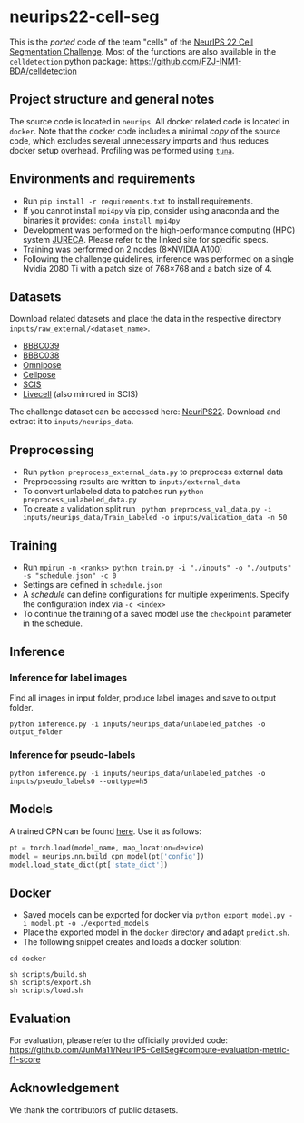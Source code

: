# neurips22-cell-seg

This is the _ported_ code of the team "cells" of the [NeurIPS 22 Cell Segmentation Challenge](https://neurips22-cellseg.grand-challenge.org/).
Most of the functions are also available in the `celldetection` python package: https://github.com/FZJ-INM1-BDA/celldetection

## Project structure and general notes
The source code is located in `neurips`.
All docker related code is located in `docker`.
Note that the docker code includes a minimal _copy_ of the source code, which excludes several unnecessary imports and thus reduces docker setup overhead.
Profiling was performed using [`tuna`](https://github.com/nschloe/tuna).

## Environments and requirements
- Run `pip install -r requirements.txt` to install requirements.
- If you cannot install `mpi4py` via pip, consider using anaconda and the binaries it provides: `conda install mpi4py`
- Development was performed on the high-performance computing (HPC) system [JURECA](https://apps.fz-juelich.de/jsc/hps/jureca/configuration.html). Please refer to the linked site for specific specs.
- Training was performed on 2 nodes (8×NVIDIA A100)
- Following the challenge guidelines, inference was performed on a single Nvidia 2080 Ti with a patch size of 768×768 and a batch size of 4.

## Datasets
Download related datasets and place the data in the respective directory `inputs/raw_external/<dataset_name>`.
- [BBBC039](https://bbbc.broadinstitute.org/BBBC039)
- [BBBC038](https://bbbc.broadinstitute.org/BBBC038)
- [Omnipose](https://www.cellpose.org/dataset_omnipose)
- [Cellpose](https://www.cellpose.org/dataset)
- [SCIS](https://www.kaggle.com/competitions/sartorius-cell-instance-segmentation)
- [Livecell](https://github.com/sartorius-research/LIVECell) (also mirrored in SCIS)

The challenge dataset can be accessed here: [NeuriPS22](https://neurips22-cellseg.grand-challenge.org/dataset/).
Download and extract it to `inputs/neurips_data`.

## Preprocessing
- Run `python preprocess_external_data.py` to preprocess external data
- Preprocessing results are written to `inputs/external_data`
- To convert unlabeled data to patches run `python preprocess_unlabeled_data.py`
- To create a validation split run ` python preprocess_val_data.py -i inputs/neurips_data/Train_Labeled -o inputs/validation_data -n 50` 

## Training
- Run `mpirun -n <ranks> python train.py -i "./inputs" -o "./outputs" -s "schedule.json" -c 0`
- Settings are defined in `schedule.json`
- A _schedule_ can define configurations for multiple experiments. Specify the configuration index via `-c <index>`
- To continue the training of a saved model use the `checkpoint` parameter in the schedule.

## Inference

### Inference for label images
Find all images in input folder, produce label images and save to output folder.
```
python inference.py -i inputs/neurips_data/unlabeled_patches -o output_folder
```

### Inference for pseudo-labels
```
python inference.py -i inputs/neurips_data/unlabeled_patches -o inputs/pseudo_labels0 --outtype=h5
```

## Models
A trained CPN can be found [here](https://celldetection.org/torch/models/ginoro.pt).
Use it as follows:
```python
pt = torch.load(model_name, map_location=device)
model = neurips.nn.build_cpn_model(pt['config'])
model.load_state_dict(pt['state_dict'])
```

## Docker
- Saved models can be exported for docker via `python export_model.py -i model.pt -o ./exported_models`
- Place the exported model in the `docker` directory and adapt `predict.sh`.
- The following snippet creates and loads a docker solution:
```
cd docker

sh scripts/build.sh
sh scripts/export.sh
sh scripts/load.sh
```

## Evaluation
For evaluation, please refer to the officially provided code: https://github.com/JunMa11/NeurIPS-CellSeg#compute-evaluation-metric-f1-score

## Acknowledgement
We thank the contributors of public datasets.
